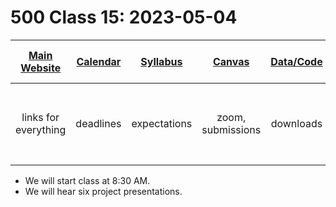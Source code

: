 # 500 Class 15: 2023-05-04

[Main Website](https://thomaselove.github.io/500-2023/) | [Calendar](https://thomaselove.github.io/500-2023/calendar.html) | [Syllabus](https://thomaselove.github.io/500-syllabus-2023) | [Canvas](https://canvas.case.edu) | [Data/Code](https://github.com/THOMASELOVE/500-data) |  [Sources](https://github.com/THOMASELOVE/500-classes-2023/tree/main/sources) | For help, email
:-----------: | :--------------: | :----------: | :---------: | :-------------: | :------: | :-----------: 
links for everything | deadlines | expectations | zoom, submissions | downloads | to read | `Thomas` dot `Love` at `case` dot `edu`

- We will start class at 8:30 AM.
- We will hear six project presentations.
